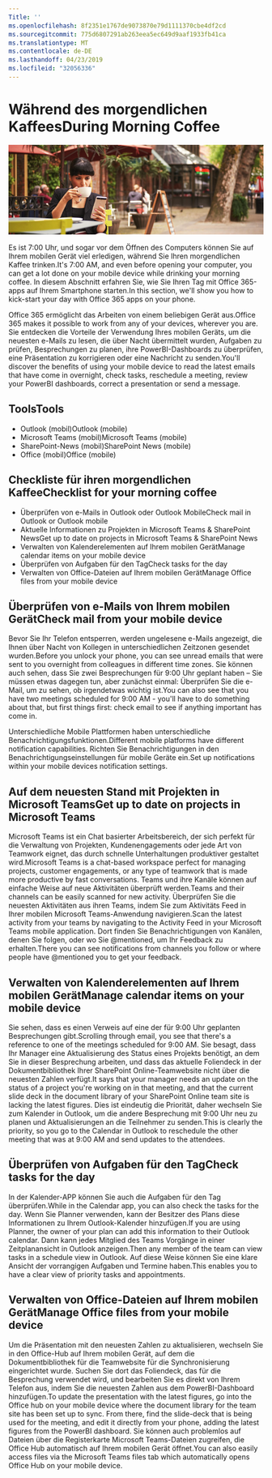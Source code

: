 ```yaml
---
Title: ''
ms.openlocfilehash: 8f2351e1767de9073870e79d1111370cbe4df2cd
ms.sourcegitcommit: 775d6807291ab263eea5ec649d9aaf1933fb41ca
ms.translationtype: MT
ms.contentlocale: de-DE
ms.lasthandoff: 04/23/2019
ms.locfileid: "32056336"
---
```

# <a name="during-morning-coffee"></a><span data-ttu-id="b8088-102">Während des morgendlichen Kaffees</span><span class="sxs-lookup"><span data-stu-id="b8088-102">During Morning Coffee</span></span>

![Morning Coffee](media/ditl_coffee.png)

<span data-ttu-id="b8088-104">Es ist 7:00 Uhr, und sogar vor dem Öffnen des Computers können Sie auf Ihrem mobilen Gerät viel erledigen, während Sie Ihren morgendlichen Kaffee trinken.</span><span class="sxs-lookup"><span data-stu-id="b8088-104">It's 7:00 AM, and even before opening your computer, you can get a lot done on your mobile device while drinking your morning coffee.</span></span> <span data-ttu-id="b8088-105">In diesem Abschnitt erfahren Sie, wie Sie Ihren Tag mit Office 365-apps auf Ihrem Smartphone starten.</span><span class="sxs-lookup"><span data-stu-id="b8088-105">In this section, we'll show you how to kick-start your day with Office 365 apps on your phone.</span></span>

<span data-ttu-id="b8088-106">Office 365 ermöglicht das Arbeiten von einem beliebigen Gerät aus.</span><span class="sxs-lookup"><span data-stu-id="b8088-106">Office 365 makes it possible to work from any of your devices, wherever you are.</span></span> <span data-ttu-id="b8088-107">Sie entdecken die Vorteile der Verwendung Ihres mobilen Geräts, um die neuesten e-Mails zu lesen, die über Nacht übermittelt wurden, Aufgaben zu prüfen, Besprechungen zu planen, ihre PowerBI-Dashboards zu überprüfen, eine Präsentation zu korrigieren oder eine Nachricht zu senden.</span><span class="sxs-lookup"><span data-stu-id="b8088-107">You'll discover the benefits of using your mobile device to read the latest emails that have come in overnight, check tasks, reschedule a meeting, review your PowerBI dashboards, correct a presentation or send a message.</span></span> 

## <a name="tools"></a><span data-ttu-id="b8088-108">Tools</span><span class="sxs-lookup"><span data-stu-id="b8088-108">Tools</span></span>
- <span data-ttu-id="b8088-109">Outlook (mobil)</span><span class="sxs-lookup"><span data-stu-id="b8088-109">Outlook (mobile)</span></span>
- <span data-ttu-id="b8088-110">Microsoft Teams (mobil)</span><span class="sxs-lookup"><span data-stu-id="b8088-110">Microsoft Teams (mobile)</span></span>
- <span data-ttu-id="b8088-111">SharePoint-News (mobil)</span><span class="sxs-lookup"><span data-stu-id="b8088-111">SharePoint News (mobile)</span></span>
- <span data-ttu-id="b8088-112">Office (mobil)</span><span class="sxs-lookup"><span data-stu-id="b8088-112">Office (mobile)</span></span>

## <a name="checklist-for-your-morning-coffee"></a><span data-ttu-id="b8088-113">Checkliste für ihren morgendlichen Kaffee</span><span class="sxs-lookup"><span data-stu-id="b8088-113">Checklist for your morning coffee</span></span>
- <span data-ttu-id="b8088-114">Überprüfen von e-Mails in Outlook oder Outlook Mobile</span><span class="sxs-lookup"><span data-stu-id="b8088-114">Check mail in Outlook or Outlook mobile</span></span>
- <span data-ttu-id="b8088-115">Aktuelle Informationen zu Projekten in Microsoft Teams & SharePoint News</span><span class="sxs-lookup"><span data-stu-id="b8088-115">Get up to date on projects in Microsoft Teams & SharePoint News</span></span>
- <span data-ttu-id="b8088-116">Verwalten von Kalenderelementen auf Ihrem mobilen Gerät</span><span class="sxs-lookup"><span data-stu-id="b8088-116">Manage calendar items on your mobile device</span></span>
- <span data-ttu-id="b8088-117">Überprüfen von Aufgaben für den Tag</span><span class="sxs-lookup"><span data-stu-id="b8088-117">Check tasks for the day</span></span>
- <span data-ttu-id="b8088-118">Verwalten von Office-Dateien auf Ihrem mobilen Gerät</span><span class="sxs-lookup"><span data-stu-id="b8088-118">Manage Office files from your mobile device</span></span> 

## <a name="check-mail-from-your-mobile-device"></a><span data-ttu-id="b8088-119">Überprüfen von e-Mails von Ihrem mobilen Gerät</span><span class="sxs-lookup"><span data-stu-id="b8088-119">Check mail from your mobile device</span></span>
<span data-ttu-id="b8088-120">Bevor Sie Ihr Telefon entsperren, werden ungelesene e-Mails angezeigt, die Ihnen über Nacht von Kollegen in unterschiedlichen Zeitzonen gesendet wurden.</span><span class="sxs-lookup"><span data-stu-id="b8088-120">Before you unlock your phone, you can see unread emails that were sent to you overnight from colleagues in different time zones.</span></span> <span data-ttu-id="b8088-121">Sie können auch sehen, dass Sie zwei Besprechungen für 9:00 Uhr geplant haben – Sie müssen etwas dagegen tun, aber zunächst einmal: Überprüfen Sie die e-Mail, um zu sehen, ob irgendetwas wichtig ist.</span><span class="sxs-lookup"><span data-stu-id="b8088-121">You can also see that you have two meetings scheduled for 9:00 AM - you'll have to do something about that, but first things first: check email to see if anything important has come in.</span></span>

<span data-ttu-id="b8088-122">Unterschiedliche Mobile Plattformen haben unterschiedliche Benachrichtigungsfunktionen.</span><span class="sxs-lookup"><span data-stu-id="b8088-122">Different mobile platforms have different notification capabilities.</span></span> <span data-ttu-id="b8088-123">Richten Sie Benachrichtigungen in den Benachrichtigungseinstellungen für mobile Geräte ein.</span><span class="sxs-lookup"><span data-stu-id="b8088-123">Set up notifications within your mobile devices notification settings.</span></span> 

## <a name="get-up-to-date-on-projects-in-microsoft-teams"></a><span data-ttu-id="b8088-124">Auf dem neuesten Stand mit Projekten in Microsoft Teams</span><span class="sxs-lookup"><span data-stu-id="b8088-124">Get up to date on projects in Microsoft Teams</span></span>
<span data-ttu-id="b8088-125">Microsoft Teams ist ein Chat basierter Arbeitsbereich, der sich perfekt für die Verwaltung von Projekten, Kundenengagements oder jede Art von Teamwork eignet, das durch schnelle Unterhaltungen produktiver gestaltet wird.</span><span class="sxs-lookup"><span data-stu-id="b8088-125">Microsoft Teams is a chat-based workspace perfect for managing projects, customer engagements, or any type of teamwork that is made more productive by fast conversations.</span></span> <span data-ttu-id="b8088-126">Teams und ihre Kanäle können auf einfache Weise auf neue Aktivitäten überprüft werden.</span><span class="sxs-lookup"><span data-stu-id="b8088-126">Teams and their channels can be easily scanned for new activity.</span></span> <span data-ttu-id="b8088-127">Überprüfen Sie die neuesten Aktivitäten aus ihren Teams, indem Sie zum Aktivitäts Feed in Ihrer mobilen Microsoft Teams-Anwendung navigieren.</span><span class="sxs-lookup"><span data-stu-id="b8088-127">Scan the latest activity from your teams by navigating to the Activity Feed in your Microsoft Teams mobile application.</span></span> <span data-ttu-id="b8088-128">Dort finden Sie Benachrichtigungen von Kanälen, denen Sie folgen, oder wo Sie @mentioned, um Ihr Feedback zu erhalten.</span><span class="sxs-lookup"><span data-stu-id="b8088-128">There you can see notifications from channels you follow or where people have @mentioned you to get your feedback.</span></span>  

## <a name="manage-calendar-items-on-your-mobile-device"></a><span data-ttu-id="b8088-129">Verwalten von Kalenderelementen auf Ihrem mobilen Gerät</span><span class="sxs-lookup"><span data-stu-id="b8088-129">Manage calendar items on your mobile device</span></span>
<span data-ttu-id="b8088-130">Sie sehen, dass es einen Verweis auf eine der für 9:00 Uhr geplanten Besprechungen gibt.</span><span class="sxs-lookup"><span data-stu-id="b8088-130">Scrolling through email, you see that there's a reference to one of the meetings scheduled for 9:00 AM.</span></span> <span data-ttu-id="b8088-131">Sie besagt, dass Ihr Manager eine Aktualisierung des Status eines Projekts benötigt, an dem Sie in dieser Besprechung arbeiten, und dass das aktuelle Foliendeck in der Dokumentbibliothek Ihrer SharePoint Online-Teamwebsite nicht über die neuesten Zahlen verfügt.</span><span class="sxs-lookup"><span data-stu-id="b8088-131">It says that your manager needs an update on the status of a project you're working on in that meeting, and that the current slide deck in the document library of your SharePoint Online team site is lacking the latest figures.</span></span> <span data-ttu-id="b8088-132">Dies ist eindeutig die Priorität, daher wechseln Sie zum Kalender in Outlook, um die andere Besprechung mit 9:00 Uhr neu zu planen und Aktualisierungen an die Teilnehmer zu senden.</span><span class="sxs-lookup"><span data-stu-id="b8088-132">This is clearly the priority, so you go to the Calendar in Outlook to reschedule the other meeting that was at 9:00 AM and send updates to the attendees.</span></span>

## <a name="check-tasks-for-the-day"></a><span data-ttu-id="b8088-133">Überprüfen von Aufgaben für den Tag</span><span class="sxs-lookup"><span data-stu-id="b8088-133">Check tasks for the day</span></span>
<span data-ttu-id="b8088-134">In der Kalender-APP können Sie auch die Aufgaben für den Tag überprüfen.</span><span class="sxs-lookup"><span data-stu-id="b8088-134">While in the Calendar app, you can also check the tasks for the day.</span></span> <span data-ttu-id="b8088-135">Wenn Sie Planner verwenden, kann der Besitzer des Plans diese Informationen zu Ihrem Outlook-Kalender hinzufügen.</span><span class="sxs-lookup"><span data-stu-id="b8088-135">If you are using Planner, the owner of your plan can add this information to their Outlook calendar.</span></span> <span data-ttu-id="b8088-136">Dann kann jedes Mitglied des Teams Vorgänge in einer Zeitplanansicht in Outlook anzeigen.</span><span class="sxs-lookup"><span data-stu-id="b8088-136">Then any member of the team can view tasks in a schedule view in Outlook.</span></span> <span data-ttu-id="b8088-137">Auf diese Weise können Sie eine klare Ansicht der vorrangigen Aufgaben und Termine haben.</span><span class="sxs-lookup"><span data-stu-id="b8088-137">This enables you to have a clear view of priority tasks and appointments.</span></span>  

## <a name="manage-office-files-from-your-mobile-device"></a><span data-ttu-id="b8088-138">Verwalten von Office-Dateien auf Ihrem mobilen Gerät</span><span class="sxs-lookup"><span data-stu-id="b8088-138">Manage Office files from your mobile device</span></span>
<span data-ttu-id="b8088-139">Um die Präsentation mit den neuesten Zahlen zu aktualisieren, wechseln Sie in den Office-Hub auf Ihrem mobilen Gerät, auf dem die Dokumentbibliothek für die Teamwebsite für die Synchronisierung eingerichtet wurde. Suchen Sie dort das Foliendeck, das für die Besprechung verwendet wird, und bearbeiten Sie es direkt von Ihrem Telefon aus, indem Sie die neuesten Zahlen aus dem PowerBI-Dashboard hinzufügen.</span><span class="sxs-lookup"><span data-stu-id="b8088-139">To update the presentation with the latest figures, go into the Office hub on your mobile device where the document library for the team site has been set up to sync. From there, find the slide-deck that is being used for the meeting, and edit it directly from your phone, adding the latest figures from the PowerBI dashboard.</span></span> <span data-ttu-id="b8088-140">Sie können auch problemlos auf Dateien über die Registerkarte Microsoft Teams-Dateien zugreifen, die Office Hub automatisch auf Ihrem mobilen Gerät öffnet.</span><span class="sxs-lookup"><span data-stu-id="b8088-140">You can also easily access files via the Microsoft Teams files tab which automatically opens Office Hub on your mobile device.</span></span> 